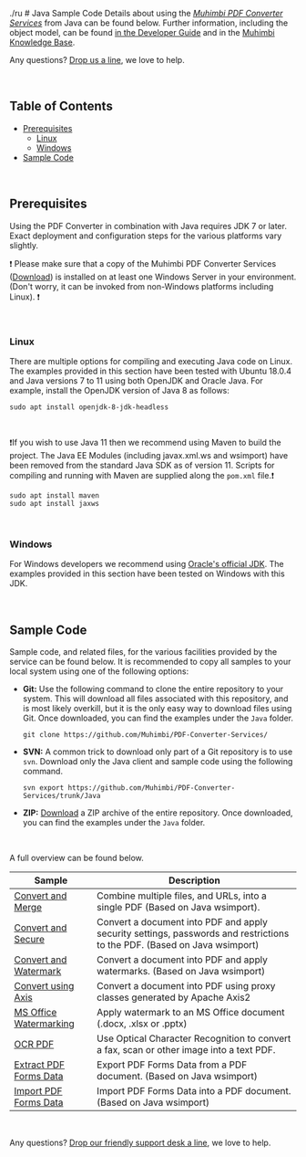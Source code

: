 ./ru    # Java Sample Code
Details about using the *[Muhimbi PDF Converter Services](http://www.muhimbi.com/Products/PDF-Converter-Services/summary.aspx)* from Java can be found below. Further information, including the object model, can be found [in the Developer Guide](http://www.muhimbi.com/support/documentation/PDF-Converter-Services/User---Developer-Guide.aspx) and in the [Muhimbi Knowledge Base](https://support.muhimbi.com/hc/en-us/sections/206267927-PDF-Converter-Web-Service-Interface).

Any questions? [Drop us a line](http://www.muhimbi.com/contact.aspx), we love to help.

<br/>

## Table of Contents
- [Prerequisites](#Prerequisites)
  - [Linux](#Linux)
  - [Windows](#Windows)
- [Sample Code](#Sample-Code)

<br/>

## Prerequisites

Using the PDF Converter in combination with Java requires JDK 7 or later. Exact deployment and configuration steps for the various platforms vary slightly.

:exclamation:
Please make sure that a copy of the Muhimbi PDF Converter Services ([Download](http://www.muhimbi.com/Products/PDF-Converter-Services/Free-Trial.aspx)) is installed on at least one Windows Server in your environment. (Don't worry, it can be invoked from non-Windows platforms including Linux).
:exclamation:

<br/>

### Linux

There are multiple options for compiling and executing Java code on Linux. The examples provided in this section have been tested with Ubuntu 18.0.4 and Java versions 7 to 11 using both OpenJDK and Oracle Java. For example, install the OpenJDK version of Java 8 as follows:

```
sudo apt install openjdk-8-jdk-headless
```

<br/>

:exclamation:If you wish to use Java 11 then we recommend using Maven to build the project. The Java EE Modules (including javax.xml.ws and wsimport) have been removed from the standard Java SDK as of version 11. Scripts for compiling and running with Maven are supplied along the `pom.xml` file.:exclamation:

```
sudo apt install maven
sudo apt install jaxws
```

<br/>

### Windows

For Windows developers we recommend using [Oracle's official JDK](http://www.oracle.com/technetwork/java/javase/downloads/jdk8-downloads-2133151.html). The examples provided in this section have been tested on Windows with this JDK.

<br/>

## Sample Code

Sample code, and related files, for the various facilities provided by the service can be found below. It is recommended to copy all samples to your local system using one of the following options:

- **Git:** Use the following command to clone the entire repository to your system. This will download all files associated with this repository, and is most likely overkill, but it is the only easy way to download files using Git. Once downloaded, you can find the examples under the `Java` folder.<br>
   
     `git clone https://github.com/Muhimbi/PDF-Converter-Services/`

- **SVN:** A common trick to download only part of a Git repository  is to use `svn`. Download only the Java client and sample code using the following command.<br>

     `svn export https://github.com/Muhimbi/PDF-Converter-Services/trunk/Java`

- **ZIP:** [Download](https://github.com/Muhimbi/PDF-Converter-Services/zipball/master/) a ZIP archive of the entire repository. Once downloaded, you can find the examples under the `Java` folder.

<br/>

A full overview can be found below.

Sample											| Description
------------------------------------------------|---------------------------------------------------------
[Convert and Merge](Convert%20and%20Merge/)			| Combine multiple files, and URLs, into a single PDF (Based on Java wsimport).
[Convert and Secure](Convert%20And%20Secure/)		| Convert a document into PDF and apply security settings, passwords and restrictions to the PDF. (Based on Java wsimport)
[Convert and Watermark](Convert%20And%20Watermark/)	| Convert a document into PDF and apply watermarks. (Based on Java wsimport)
[Convert using Axis](Convert%20using%20Axis/)		| Convert a document into PDF using proxy classes generated by Apache Axis2
[MS Office Watermarking](MS%20Office%20Watermarking/)		| Apply watermark to an MS Office document (.docx, .xlsx or .pptx)
[OCR PDF](OCR%20PDF/)								| Use Optical Character Recognition to convert a fax, scan or other image into a text PDF.
[Extract PDF Forms Data](Extract%20PDF%20Forms%20Data/)	| Export PDF Forms Data from a PDF document. (Based on Java wsimport)
[Import PDF Forms Data](Import%20PDF%20Forms%20Data/)	| Import PDF Forms Data into a PDF document. (Based on Java wsimport)

<br/>

Any questions? [Drop our friendly support desk a line](http://www.muhimbi.com/contact.aspx), we love to help.

<br/>